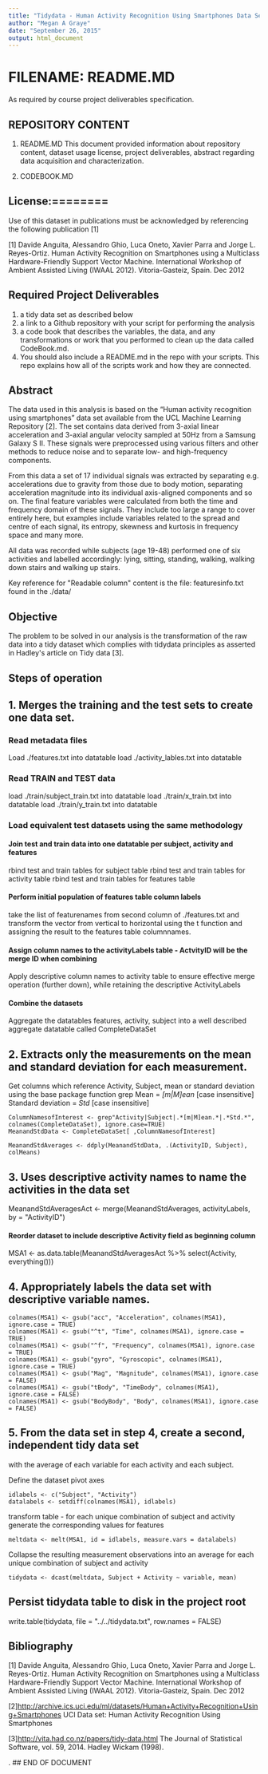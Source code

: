 ```yaml
--- 
title: "Tidydata - Human Activity Recognition Using Smartphones Data Set" 
author: "Megan A Graye"
date: "September 26, 2015"
output: html_document
---
```


# FILENAME: README.MD
As required by course project deliverables specification.

## REPOSITORY CONTENT
1. README.MD
This document provided information about repository content, dataset usage license,
project deliverables, abstract regarding data acquisition and characterization.

2. CODEBOOK.MD


## License:========
Use of this dataset in publications must be acknowledged by
referencing the following publication [1]

[1] Davide Anguita, Alessandro Ghio, Luca Oneto, Xavier Parra and Jorge L.
Reyes-Ortiz. Human Activity Recognition on Smartphones using a Multiclass
Hardware-Friendly Support Vector Machine. International Workshop of Ambient
Assisted Living (IWAAL 2012). Vitoria-Gasteiz, Spain. Dec 2012

## Required Project Deliverables
1. a tidy data set as described below
2. a link to a Github repository with  your script for performing the analysis
3. a code book that describes the variables, the data, and any transformations or work
that you performed to clean up the data called CodeBook.md.
4. You should also include a README.md in the repo with your scripts.
This repo explains how all of the scripts work and how they are connected.


## Abstract
The data used in this analysis is based on the “Human activity
recognition using smartphones” data set available from the UCL Machine Learning
Repository [2].  The set contains data derived from 3-axial linear acceleration
and 3-axial angular velocity sampled at 50Hz from a Samsung Galaxy S II. These
signals were preprocessed using various filters and other methods to reduce
noise and to separate low- and high-frequency components.

From this data a set of 17 individual signals was extracted by separating e.g.
accelerations due to gravity from those due to body motion, separating
acceleration magnitude into its individual axis-aligned components and so on.
The final feature variables were calculated from both the time and frequency
domain of these signals. They include too large a range to cover entirely here,
but examples include variables related to the spread and centre of each signal,
its entropy, skewness and kurtosis in frequency space and many more.

All data was recorded while subjects (age 19-48) performed one of six activities
and labelled accordingly: lying, sitting, standing, walking, walking down stairs
and walking up stairs.

Key reference for "Readable column" content is the file: featuresinfo.txt found 
in the ./data/

## Objective
The problem to be solved in our analysis is the transformation of
the raw data into a tidy dataset which complies with tidydata principles as
asserted in Hadley's article on Tidy data [3].




## Steps of operation


## 1. Merges the training and the test sets to create one data set.

### Read metadata files
Load ./features.txt into datatable
load ./activity_lables.txt into datatable

### Read TRAIN and TEST data
load ./train/subject_train.txt into datatable
load ./train/x_train.txt into datatable
load ./train/y_train.txt into datatable

### Load equivalent test datasets using the same methodology

#### Join test and train data into one datatable per subject, activity and features
rbind test and train tables for subject table
rbind test and train tables for activity table
rbind test and train tables for features table 

#### Perform initial population of features table column labels
take the list of featurenames from second column of ./features.txt and transform the vector
from vertical to horizontal using the t function and assigning the result to the features
table columnnames.

#### Assign column names to the activityLabels table - ActvityID will be the merge ID when combining
Apply descriptive column names to activity table to ensure effective merge
operation (further down), while retaining the descriptive ActivityLabels

#### Combine the datasets
Aggregate the datatables features, activity, subject into a well described aggregate
datatable called CompleteDataSet

## 2. Extracts only the measurements on the mean and standard deviation for each measurement.
 Get columns which reference Activity, Subject, mean or standard deviation using
 the base package function grep
  Mean = *[m|M]ean* [case insensitive]
  Standard deviation = *Std* [case insensitive]

```{r}
ColumnNamesofInterest <- grep"Activity|Subject|.*[m|M]ean.*|.*Std.*", colnames(CompleteDataSet), ignore.case=TRUE)
MeanandStdData <- CompleteDataSet[ ,ColumnNamesofInterest]

MeanandStdAverages <- ddply(MeanandStdData, .(ActivityID, Subject), colMeans)
```

## 3. Uses descriptive activity names to name the activities in the data set
MeanandStdAveragesAct <- merge(MeanandStdAverages, activityLabels, by = "ActivityID")

#### Reorder dataset to include descriptive Activity field as beginning column
MSA1 <- as.data.table(MeanandStdAveragesAct %>% select(Activity, everything()))

## 4. Appropriately labels the data set with descriptive variable names.
```{r}
colnames(MSA1) <- gsub("acc", "Acceleration", colnames(MSA1), ignore.case = TRUE)
colnames(MSA1) <- gsub("^t", "Time", colnames(MSA1), ignore.case = TRUE)
colnames(MSA1) <- gsub("^f", "Frequency", colnames(MSA1), ignore.case = TRUE)
colnames(MSA1) <- gsub("gyro", "Gyroscopic", colnames(MSA1), ignore.case = TRUE)
colnames(MSA1) <- gsub("Mag", "Magnitude", colnames(MSA1), ignore.case = FALSE)
colnames(MSA1) <- gsub("tBody", "TimeBody", colnames(MSA1), ignore.case = FALSE)
colnames(MSA1) <- gsub("BodyBody", "Body", colnames(MSA1), ignore.case = FALSE)
```

## 5. From the data set in step 4, create a second, independent tidy data set
with the average of each variable for each activity and each subject.

Define the dataset pivot axes
```{r}
idlabels <- c("Subject", "Activity")
datalabels <- setdiff(colnames(MSA1), idlabels)
```

transform table - for each unique combination of subject and activity
generate the corresponding values for features
```{r}
meltdata <- melt(MSA1, id = idlabels, measure.vars = datalabels)
```

Collapse the resulting measurement observations into an average for each
unique combination of subject and activity

```{r}
tidydata <- dcast(meltdata, Subject + Activity ~ variable, mean)
```

## Persist tidydata table to disk in the project root
write.table(tidydata, file = "../../tidydata.txt", row.names = FALSE)



## Bibliography
[1] Davide Anguita, Alessandro Ghio, Luca Oneto, Xavier Parra
and Jorge L. Reyes-Ortiz. Human Activity Recognition on Smartphones using a
Multiclass Hardware-Friendly Support Vector Machine. International Workshop of
Ambient Assisted Living (IWAAL 2012). Vitoria-Gasteiz, Spain. Dec 2012

[2]<http://archive.ics.uci.edu/ml/datasets/Human+Activity+Recognition+Using+Smartphones>
UCI Data set: Human Activity Recognition Using Smartphones

[3]<http://vita.had.co.nz/papers/tidy-data.html> The Journal of Statistical
Software, vol. 59, 2014. Hadley Wickam (1998).

. ## END OF DOCUMENT